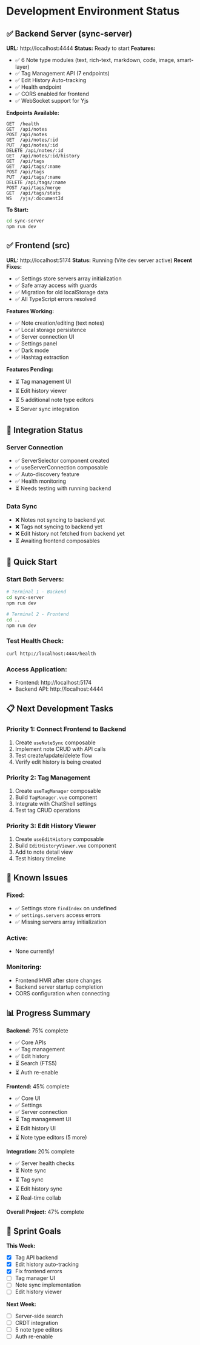 # Development Environment Status

## ✅ Backend Server (sync-server)
**URL:** http://localhost:4444
**Status:** Ready to start
**Features:**
- ✅ 6 Note type modules (text, rich-text, markdown, code, image, smart-layer)
- ✅ Tag Management API (7 endpoints)
- ✅ Edit History Auto-tracking
- ✅ Health endpoint
- ✅ CORS enabled for frontend
- ✅ WebSocket support for Yjs

**Endpoints Available:**
```
GET  /health
GET  /api/notes
POST /api/notes
GET  /api/notes/:id
PUT  /api/notes/:id
DELETE /api/notes/:id
GET  /api/notes/:id/history
GET  /api/tags
GET  /api/tags/:name
POST /api/tags
PUT  /api/tags/:name
DELETE /api/tags/:name
POST /api/tags/merge
GET  /api/tags/stats
WS   /yjs/:documentId
```

**To Start:**
```bash
cd sync-server
npm run dev
```

## ✅ Frontend (src)
**URL:** http://localhost:5174
**Status:** Running (Vite dev server active)
**Recent Fixes:**
- ✅ Settings store servers array initialization
- ✅ Safe array access with guards
- ✅ Migration for old localStorage data
- ✅ All TypeScript errors resolved

**Features Working:**
- ✅ Note creation/editing (text notes)
- ✅ Local storage persistence
- ✅ Server connection UI
- ✅ Settings panel
- ✅ Dark mode
- ✅ Hashtag extraction

**Features Pending:**
- ⏳ Tag management UI
- ⏳ Edit history viewer
- ⏳ 5 additional note type editors
- ⏳ Server sync integration

## 🔗 Integration Status

### Server Connection
- ✅ ServerSelector component created
- ✅ useServerConnection composable
- ✅ Auto-discovery feature
- ✅ Health monitoring
- ⏳ Needs testing with running backend

### Data Sync
- ❌ Notes not syncing to backend yet
- ❌ Tags not syncing to backend yet
- ❌ Edit history not fetched from backend yet
- ⏳ Awaiting frontend composables

## 🚀 Quick Start

### Start Both Servers:
```bash
# Terminal 1 - Backend
cd sync-server
npm run dev

# Terminal 2 - Frontend
cd ..
npm run dev
```

### Test Health Check:
```bash
curl http://localhost:4444/health
```

### Access Application:
- Frontend: http://localhost:5174
- Backend API: http://localhost:4444

## 📋 Next Development Tasks

### Priority 1: Connect Frontend to Backend
1. Create `useNoteSync` composable
2. Implement note CRUD with API calls
3. Test create/update/delete flow
4. Verify edit history is being created

### Priority 2: Tag Management
1. Create `useTagManager` composable
2. Build `TagManager.vue` component
3. Integrate with ChatShell settings
4. Test tag CRUD operations

### Priority 3: Edit History Viewer
1. Create `useEditHistory` composable
2. Build `EditHistoryViewer.vue` component
3. Add to note detail view
4. Test history timeline

## 🐛 Known Issues

### Fixed:
- ✅ Settings store `findIndex` on undefined
- ✅ `settings.servers` access errors
- ✅ Missing servers array initialization

### Active:
- None currently!

### Monitoring:
- Frontend HMR after store changes
- Backend server startup completion
- CORS configuration when connecting

## 📊 Progress Summary

**Backend:** 75% complete
- ✅ Core APIs
- ✅ Tag management
- ✅ Edit history
- ⏳ Search (FTS5)
- ⏳ Auth re-enable

**Frontend:** 45% complete
- ✅ Core UI
- ✅ Settings
- ✅ Server connection
- ⏳ Tag management UI
- ⏳ Edit history UI
- ⏳ Note type editors (5 more)

**Integration:** 20% complete
- ✅ Server health checks
- ⏳ Note sync
- ⏳ Tag sync
- ⏳ Edit history sync
- ⏳ Real-time collab

**Overall Project:** 47% complete

## 🎯 Sprint Goals

**This Week:**
- [x] Tag API backend
- [x] Edit history auto-tracking
- [x] Fix frontend errors
- [ ] Tag manager UI
- [ ] Note sync implementation
- [ ] Edit history viewer

**Next Week:**
- [ ] Server-side search
- [ ] CRDT integration
- [ ] 5 note type editors
- [ ] Auth re-enable
